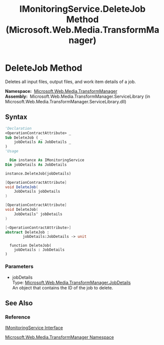 ﻿---
title: IMonitoringService.DeleteJob Method  (Microsoft.Web.Media.TransformManager)
TOCTitle: DeleteJob Method
ms:assetid: M:Microsoft.Web.Media.TransformManager.IMonitoringService.DeleteJob(Microsoft.Web.Media.TransformManager.JobDetails)
ms:mtpsurl: https://msdn.microsoft.com/en-us/library/microsoft.web.media.transformmanager.imonitoringservice.deletejob(v=VS.90)
ms:contentKeyID: 35520956
ms.date: 06/14/2012
mtps_version: v=VS.90
f1_keywords:
- Microsoft.Web.Media.TransformManager.IMonitoringService.DeleteJob
dev_langs:
- csharp
- jscript
- vb
- FSharp
- cpp
api_location:
- Microsoft.Web.Media.TransformManager.ServiceLibrary.dll
api_name:
- Microsoft.Web.Media.TransformManager.IMonitoringService.DeleteJob
api_type:
- Managed
topic_type:
- apiref
- kbSyntax
product_family_name: VS
ROBOTS: INDEX,FOLLOW
---

# DeleteJob Method

Deletes all input files, output files, and work item details of a job.

**Namespace:**  [Microsoft.Web.Media.TransformManager](microsoft-web-media-transformmanager-namespace.md)  
**Assembly:**  Microsoft.Web.Media.TransformManager.ServiceLibrary (in Microsoft.Web.Media.TransformManager.ServiceLibrary.dll)

## Syntax

```vb
'Declaration
<OperationContractAttribute> _
Sub DeleteJob ( _
    jobDetails As JobDetails _
)
'Usage

  Dim instance As IMonitoringService
Dim jobDetails As JobDetails

instance.DeleteJob(jobDetails)
```

```csharp
[OperationContractAttribute]
void DeleteJob(
    JobDetails jobDetails
)
```

```cpp
[OperationContractAttribute]
void DeleteJob(
    JobDetails^ jobDetails
)
```

``` fsharp
[<OperationContractAttribute>]
abstract DeleteJob : 
        jobDetails:JobDetails -> unit 
```

```jscript
  function DeleteJob(
    jobDetails : JobDetails
)
```

### Parameters

  - jobDetails  
    Type: [Microsoft.Web.Media.TransformManager.JobDetails](jobdetails-class-microsoft-web-media-transformmanager.md)  
    An object that contains the ID of the job to delete.  

## See Also

### Reference

[IMonitoringService Interface](imonitoringservice-interface-microsoft-web-media-transformmanager.md)

[Microsoft.Web.Media.TransformManager Namespace](microsoft-web-media-transformmanager-namespace.md)

